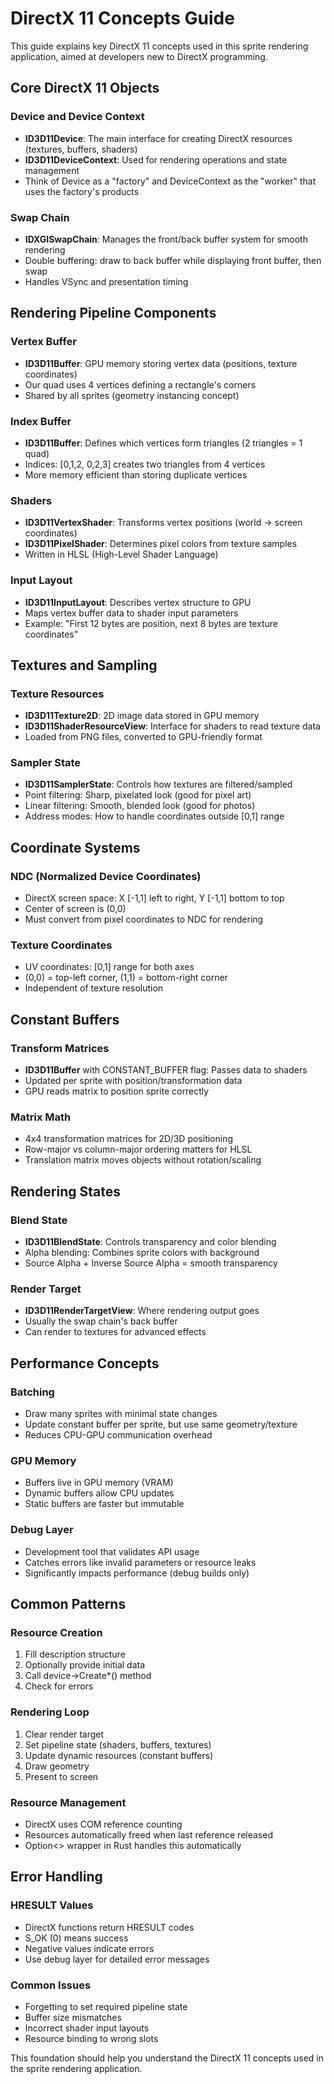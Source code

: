# DirectX 11 Concepts Guide

This guide explains key DirectX 11 concepts used in this sprite rendering application, aimed at developers new to DirectX programming.

## Core DirectX 11 Objects

### Device and Device Context
- **ID3D11Device**: The main interface for creating DirectX resources (textures, buffers, shaders)
- **ID3D11DeviceContext**: Used for rendering operations and state management
- Think of Device as a "factory" and DeviceContext as the "worker" that uses the factory's products

### Swap Chain
- **IDXGISwapChain**: Manages the front/back buffer system for smooth rendering
- Double buffering: draw to back buffer while displaying front buffer, then swap
- Handles VSync and presentation timing

## Rendering Pipeline Components

### Vertex Buffer
- **ID3D11Buffer**: GPU memory storing vertex data (positions, texture coordinates)
- Our quad uses 4 vertices defining a rectangle's corners
- Shared by all sprites (geometry instancing concept)

### Index Buffer
- **ID3D11Buffer**: Defines which vertices form triangles (2 triangles = 1 quad)
- Indices: [0,1,2, 0,2,3] creates two triangles from 4 vertices
- More memory efficient than storing duplicate vertices

### Shaders
- **ID3D11VertexShader**: Transforms vertex positions (world → screen coordinates)
- **ID3D11PixelShader**: Determines pixel colors from texture samples
- Written in HLSL (High-Level Shader Language)

### Input Layout
- **ID3D11InputLayout**: Describes vertex structure to GPU
- Maps vertex buffer data to shader input parameters
- Example: "First 12 bytes are position, next 8 bytes are texture coordinates"

## Textures and Sampling

### Texture Resources
- **ID3D11Texture2D**: 2D image data stored in GPU memory
- **ID3D11ShaderResourceView**: Interface for shaders to read texture data
- Loaded from PNG files, converted to GPU-friendly format

### Sampler State
- **ID3D11SamplerState**: Controls how textures are filtered/sampled
- Point filtering: Sharp, pixelated look (good for pixel art)
- Linear filtering: Smooth, blended look (good for photos)
- Address modes: How to handle coordinates outside [0,1] range

## Coordinate Systems

### NDC (Normalized Device Coordinates)
- DirectX screen space: X [-1,1] left to right, Y [-1,1] bottom to top
- Center of screen is (0,0)
- Must convert from pixel coordinates to NDC for rendering

### Texture Coordinates
- UV coordinates: [0,1] range for both axes
- (0,0) = top-left corner, (1,1) = bottom-right corner
- Independent of texture resolution

## Constant Buffers

### Transform Matrices
- **ID3D11Buffer** with CONSTANT_BUFFER flag: Passes data to shaders
- Updated per sprite with position/transformation data
- GPU reads matrix to position sprite correctly

### Matrix Math
- 4x4 transformation matrices for 2D/3D positioning
- Row-major vs column-major ordering matters for HLSL
- Translation matrix moves objects without rotation/scaling

## Rendering States

### Blend State
- **ID3D11BlendState**: Controls transparency and color blending
- Alpha blending: Combines sprite colors with background
- Source Alpha + Inverse Source Alpha = smooth transparency

### Render Target
- **ID3D11RenderTargetView**: Where rendering output goes
- Usually the swap chain's back buffer
- Can render to textures for advanced effects

## Performance Concepts

### Batching
- Draw many sprites with minimal state changes
- Update constant buffer per sprite, but use same geometry/texture
- Reduces CPU-GPU communication overhead

### GPU Memory
- Buffers live in GPU memory (VRAM)
- Dynamic buffers allow CPU updates
- Static buffers are faster but immutable

### Debug Layer
- Development tool that validates API usage
- Catches errors like invalid parameters or resource leaks
- Significantly impacts performance (debug builds only)

## Common Patterns

### Resource Creation
1. Fill description structure
2. Optionally provide initial data
3. Call device->Create*() method
4. Check for errors

### Rendering Loop
1. Clear render target
2. Set pipeline state (shaders, buffers, textures)
3. Update dynamic resources (constant buffers)
4. Draw geometry
5. Present to screen

### Resource Management
- DirectX uses COM reference counting
- Resources automatically freed when last reference released
- Option<> wrapper in Rust handles this automatically

## Error Handling

### HRESULT Values
- DirectX functions return HRESULT codes
- S_OK (0) means success
- Negative values indicate errors
- Use debug layer for detailed error messages

### Common Issues
- Forgetting to set required pipeline state
- Buffer size mismatches
- Incorrect shader input layouts
- Resource binding to wrong slots

This foundation should help you understand the DirectX 11 concepts used in the sprite rendering application.